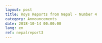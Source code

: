 ```yaml
---
layout: post
title: Roys Reports from Nepal - Number 4
category: Announcements
date: 2018-10-14 00:00:00
lang: en
ref: nepalreport3
---
```


